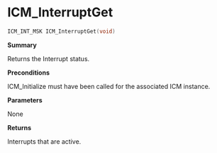 # ICM_InterruptGet

```c
ICM_INT_MSK ICM_InterruptGet(void)
```

**Summary**

Returns the Interrupt status.

**Preconditions**

ICM_Initialize must have been called for the associated ICM instance.

**Parameters**

None

**Returns**

Interrupts that are active.
